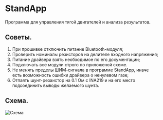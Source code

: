 # StandApp
Программа для управления тягой двигателей и анализа результатов.

## Советы.
1) При прошивке отключить питание Bluetooth-модуля;
2) Проверить номиналы резисторов на делителе входного напряжения;
3) Питание драйвера взять необходимое по его документации;
4) Подключать все модули строго по приложеной схеме.
5) Не менять пределы ШИМ-сигнала в программе StandApp, иначе есть возможность ошибки драйвера о ненулевом газе;
6) Отпаять шунт-резаистор на 0.1 Ом с INA219 и на его место подсоединить выводы желаемого шунта.

## Схема.
![Схема](https://user-images.githubusercontent.com/71713927/120311667-6f422200-c2e0-11eb-81b9-53a497d4dbf2.png)
